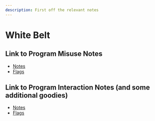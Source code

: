 ```yaml
---
description: First off the relevant notes
---
```


# White Belt

## Link to Program Misuse Notes

* [Notes](https://app.gitbook.com/o/0HH4349ON3ny0N8HwCoE/s/Y7GfYhH272es7Tcvi97G/\~/changes/21/pwn-college/white-belt/program-misuse)
* [Flags](https://app.gitbook.com/o/0HH4349ON3ny0N8HwCoE/s/Y7GfYhH272es7Tcvi97G/\~/changes/21/pwn-college/white-belt/program-misuse/labs)

## Link to Program Interaction Notes (and some additional goodies)

* [Notes](https://app.gitbook.com/o/0HH4349ON3ny0N8HwCoE/s/Y7GfYhH272es7Tcvi97G/\~/changes/21/pwn-college/white-belt/program-interaction)
* [Flags](https://app.gitbook.com/o/0HH4349ON3ny0N8HwCoE/s/Y7GfYhH272es7Tcvi97G/\~/changes/21/pwn-college/white-belt/program-interaction/labs)




